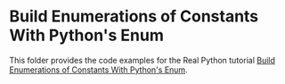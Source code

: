 # Build Enumerations of Constants With Python's Enum

This folder provides the code examples for the Real Python tutorial [Build Enumerations of Constants With Python's Enum](https://realpython.com/python-enum/).
